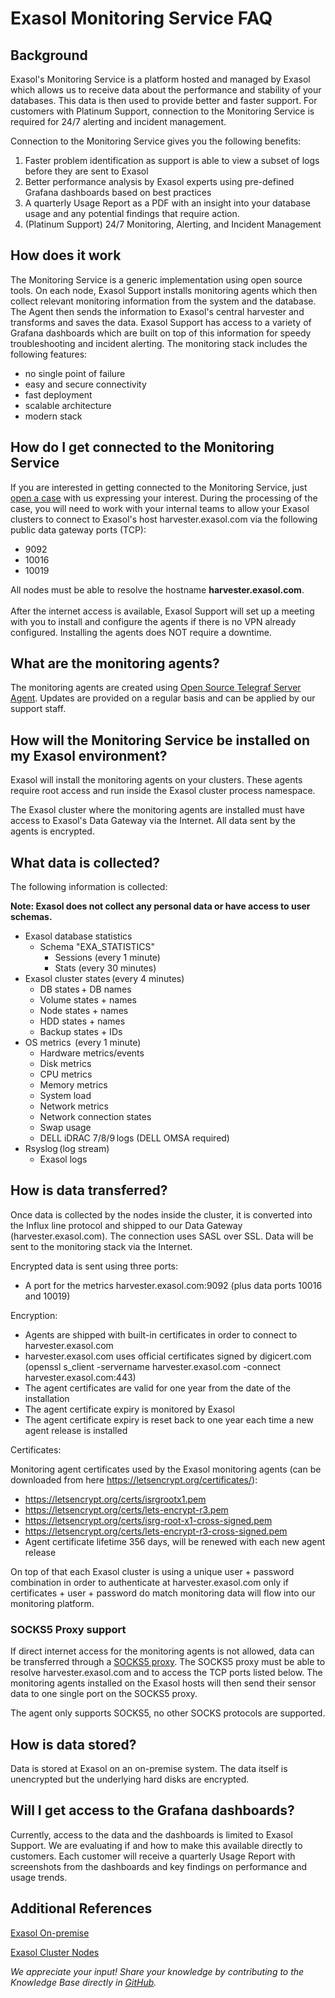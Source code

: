 # Exasol Monitoring Service FAQ

## Background

Exasol's Monitoring Service is a platform hosted and managed by Exasol which allows us to receive data about the performance and stability of your databases. This data is then used to provide better and faster support. For customers with Platinum Support, connection to the Monitoring Service is required for 24/7 alerting and incident management.

Connection to the Monitoring Service gives you the following benefits:
1. Faster problem identification as support is able to view a subset of logs before they are sent to Exasol
2. Better performance analysis by Exasol experts using pre-defined Grafana dashboards based on best practices
3. A quarterly Usage Report as a PDF with an insight into your database usage and any potential findings that require action.
4. (Platinum Support) 24/7 Monitoring, Alerting, and Incident Management

## How does it work

The Monitoring Service is a generic implementation using open source tools. On each node, Exasol Support installs monitoring agents which then collect relevant monitoring information from the system and the database. The Agent then sends the information to Exasol's central harvester and transforms and saves the data. Exasol Support has access to a variety of Grafana dashboards which are built on top of this information for speedy troubleshooting and incident alerting. The monitoring stack includes the following features:

- no single point of failure
- easy and secure connectivity
- fast deployment
- scalable architecture
- modern stack

## How do I get connected to the Monitoring Service
If you are interested in getting connected to the Monitoring Service, just [open a case](https://exasol.my.site.com/s/create-new-case?language=en_US) with us expressing your interest. During the processing of the case, you will need to work with your internal teams to allow your Exasol clusters to connect to Exasol's host harvester.exasol.com via the following public data gateway ports (TCP):
   - 9092
   - 10016
   - 10019
   
All nodes must be able to resolve the hostname **harvester.exasol.com**.
<br /><br />
After the internet access is available, Exasol Support will set up a meeting with you to install and configure the agents if there is no VPN already configured. Installing the agents does NOT require a downtime.

## What are the monitoring agents?

The monitoring agents are created using [Open Source Telegraf Server Agent](https://github.com/influxdata/telegraf). Updates are provided on a regular basis and can be applied by our support staff.

## How will the Monitoring Service be installed on my Exasol environment?

Exasol will install the monitoring agents on your clusters. These agents require root access and run inside the Exasol cluster process namespace.

The Exasol cluster where the monitoring agents are installed must have access to Exasol's Data Gateway via the Internet. All data sent by the agents is encrypted.

## What data is collected?

The following information is collected:

**Note: Exasol does not collect any personal data or have access to user schemas.**

- Exasol database statistics  
  - Schema "EXA_STATISTICS"
    - Sessions (every 1 minute)
    - Stats (every 30 minutes)
- Exasol cluster states (every 4 minutes)
  - DB states + DB names
  - Volume states + names  
  - Node states + names
  - HDD states + names
  - Backup states + IDs
- OS metrics  (every 1 minute)
  - Hardware metrics/events  
  - Disk metrics  
  - CPU metrics  
  - Memory metrics  
  - System load  
  - Network metrics  
  - Network connection states  
  - Swap usage  
  - DELL iDRAC 7/8/9 logs (DELL OMSA required)
- Rsyslog (log stream)
  - Exasol logs  

## How is data transferred?

Once data is collected by the nodes inside the cluster, it is converted into the Influx line protocol and shipped to our Data Gateway (harvester.exasol.com). The connection uses SASL over SSL. Data will be sent to the monitoring stack via the Internet.

Encrypted data is sent using three ports:

- A port for the metrics harvester.exasol.com:9092 (plus data ports 10016 and 10019)

Encryption:

- Agents are shipped with built-in certificates in order to connect to harvester.exasol.com
- harvester.exasol.com uses official certificates signed by digicert.com (openssl s_client -servername harvester.exasol.com -connect harvester.exasol.com:443)
- The agent certificates are valid for one year from the date of the installation
- The agent certificate expiry is monitored by Exasol
- The agent certificate expiry is reset back to one year each time a new agent release is installed

Certificates:

Monitoring agent certificates used by the Exasol monitoring agents (can be downloaded from here https://letsencrypt.org/certificates/):

* https://letsencrypt.org/certs/isrgrootx1.pem
* https://letsencrypt.org/certs/lets-encrypt-r3.pem
* https://letsencrypt.org/certs/isrg-root-x1-cross-signed.pem
* https://letsencrypt.org/certs/lets-encrypt-r3-cross-signed.pem
* Agent certificate lifetime 356 days, will be renewed with each new agent release

On top of that each Exasol cluster is using a unique user + password combination in order to authenticate at harvester.exasol.com only if certificates + user + password do match monitoring data will flow into our monitoring platform.

### SOCKS5 Proxy support

If direct internet access for the monitoring agents is not allowed, data can be transferred through a [SOCKS5 proxy](https://en.wikipedia.org/wiki/SOCKS#SOCKS5). The SOCKS5 proxy must be able to resolve harvester.exasol.com and to access the TCP ports listed below. The monitoring agents installed on the Exasol hosts will then send their sensor data to one single port on the SOCKS5 proxy.

The agent only supports SOCKS5, no other SOCKS protocols are supported.

## How is data stored?

Data is stored at Exasol on an on-premise system. The data itself is unencrypted but the underlying hard disks are encrypted.

## Will I get access to the Grafana dashboards?
Currently, access to the data and the dashboards is limited to Exasol Support. We are evaluating if and how to make this available directly to customers. Each customer will receive a quarterly Usage Report with screenshots from the dashboards and key findings on performance and usage trends.



## Additional References

[Exasol On-premise](https://docs.exasol.com/db/latest/get_started/on-premise/exasol_on-premises.htm)

[Exasol Cluster Nodes](https://docs.exasol.com/db/latest/administration/on-premise/architecture/cluster_nodes.htm)

*We appreciate your input! Share your knowledge by contributing to the Knowledge Base directly in [GitHub](https://github.com/exasol/public-knowledgebase).* 
